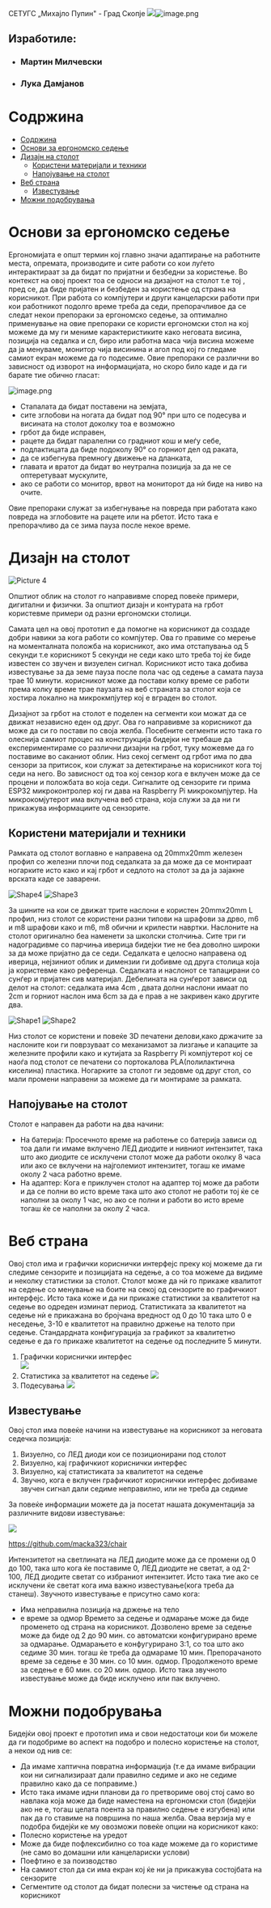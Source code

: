 СЕТУГС „Михајло Пупин&quot; - Град Скопје
![](https://i.postimg.cc/pXYPGT9k/logo.png)![image.png](https://i.postimg.cc/43fr0SQK/image.png)

## Изработиле:
* ### Мартин Милчевски 
* ### Лука Дамјанов


# Содржина
- [Содржина](#содржина)
- [Основи за ергономско седење](#основи-за-ергономско-седење)
- [Дизајн на столот](#дизајн-на-столот)
  - [Користени материјали и техники](#користени-материјали-и-техники)
  - [Напојување на столот](#напојување-на-столот)
- [Веб страна](#веб-страна)
  - [Известување](#известување)
- [Можни подобрувања](#можни-подобрувања)
# Основи за ергономско седење
Ергономијата е општ термин кој главно значи адаптирање на работните места, опремата, производите и сите работи со кои луѓето интерактираат за да бидат по пријатни и безбедни за користење. Во контекст на овој проект тоа се односи на дизајнот на столот т.е тој , пред се, да биде пријатен и безбеден за користење од страна на корисникот.
При работа со компјутери и други канцеларски работи при кои работникот подолго време треба да седи, препорачливое да се следат некои препораки за ергономско седење, за оптимално применување на овие препораки се користи ергономски стол на кој можеме да му ги мениме карактеристиките како неговата висина, позиција на седалка и сл, биро или работна маса чија висина можеме да ја менуваме, монитор чија висинина и агол под кој го гледаме самиот екран можеме да го подесиме. Овие препораки се различни во зависност од изворот на информацијата, но скоро било каде и да ги барате тие обично гласат:

![image.png](https://i.postimg.cc/YSrbwXqT/image.png)
- Стапалата да бидат поставени на земјата,
- сите зглобови на ногата да бидат под 90° при што се подесува и висината на столот доколку тоа е возможно
- грбот да биде исправен,
- рацете да бидат паралелни со градниот кош и меѓу себе,
- подлактицата да биде подоколу 90° со горниот дел од раката,
- да се избегнува премногу движење на дланката,
- главата и вратот да бидат во неутрална позиција за да не се оптеретуваат мускулите,
- ако се работи со монитор, врвот на мониторот да нѝ биде на ниво на очите.

Овие препораки служат за избегнување на повреда при работата како повреда на зглобовите на рацете или на рбетот. Исто така е препорачливо да се зима пауза после некое време.
# Дизајн на столот
![Picture 4](https://i.postimg.cc/FRtzL6dB/image.png)

Општиот облик на столот го направивме според повеќе примери, дигитални и физички. За општиот дизајн и контурата на грбот користевме примери од разни ергономски столици.

Самата цел на овој прототип е да помогне на корисникот да создаде добри навики за кога работи со компјутер. Ова го правиме со мерење на моменталната положба на корисникот, ако има отстапувања од 5 секунди т.е корисникот 5 секунди не седи како што треба тој ќе биде известен со звучен и визуелен сигнал. Корисникот исто така добива известување за да земе пауза после пола час од седење а самата пауза трае 10 минути. корисникот може да постави колку време се работи према колку време трае паузата на веб страната за столот која се хостира локално на микрокмпјутер кој е вграден во столот.

Дизајнот за грбот на столот е поделен на сегменти кои можат да се движат независно еден од друг. Ова го направивме за корисникот да може да си го постави по своја желба. Посебните сегменти исто така го олеснија самиот процес на конструкција бидејки не требаше да експериментираме со различни дизајни на грбот, туку можевме да го поставиме во саканиот облик. Низ секој сегмент од грбот има по два сензори за притисок, кои служат за детектирање на корисникот кога тој седи на него. Во зависност од тоа кој сензор кога е вклучен може да се процени и положбата во која седи. Сигналите од сензорите ги прима ESP32 микроконтролер кој ги дава на Raspberry Pi микрокомпјутер. На микрокомјутерот има вклучена веб страна, која служи за да ни ги прикажува информациите од сензорите.
## Користени материјали и техники
Рамката од столот воглавно е направена од 20mmx20mm железен профил со железни плочи под седалката за да може да се монтираат ногарките исто како и кај грбот и седлото на столот за да ја зајакне врската каде се заварени.

![Shape4](https://i.postimg.cc/bN47pfKW/image.png) ![Shape3](https://i.postimg.cc/VvdhPK4z/image.png) 

За шините на кои се движат трите наслони е користен 20mmx20mm L профил, низ столот се користени разни типови на шрафови за дрво, m6 и m8 шрафови како и m6, m8 обични и крилести навртки.
Наслоните на столот оригинално беа наменети за школски столчиња. Сите три ги надоградивме со парчиња иверица бидејки тие не беа доволно широки за да може пријатно да се седи.
Седалката е целосно направена од иверица, нејзиниот облик и димензии ги добивме од друга столица која ја користевме како референца.
Седалката и наслонот се тапацирани со сунѓер и пријатен сив материјал. Дебелината на сунѓерот зависи од делот на столот: седалката има 4cm , двата долни наслони имаат по 2cm и горниот наслон има 6cm за да е прав а не закривен како другите два.

![Shape1](https://i.postimg.cc/0NnX6TB8/image.png) ![Shape2](https://i.postimg.cc/PJgSsTPM/image.png)

Низ столот се користени и повеќе 3D печатени делови,како држачите за наслоните кои ги поврзуваат со механизамот за лизгање и капаците за железните профили како и кутијата за Raspberry Pi компјутерот кој се наоѓа под столот се печатени со портокалова PLA(полилактична киселина) пластика.
Ногарките за столот ги зедовме од друг стол, со мали промени направени за можеме да ги монтираме за рамката.
## Напојување на столот
Столот е направен да работи на два начини:
- На батерија:
Просечното време на работење со батерија зависи од тоа дали ги имаме вклучено ЛЕД диодите и нивниот интензитет, така што ако диодите се исклучени столот може да работи околку 8 часа или ако се вклучени на најголемиот интензитет, тогаш ке имаме околу 2 часа работно време.
- На адаптер:
Кога е приклучен столот на адаптер тој може да работи и да се полни во исто време така што ако столот не работи тој ќе се наполни за околу 1 час, но ако се полни и работи во исто време тогаш ќе се наполни за околу 2 часа.
# Веб страна
Овој стол има и графички кориснички интерфејс преку кој можеме да ги следиме сензорите и позицијата на седење, а со тоа можеме да видиме и неколку статистики за столот. Столот може да нѝ го прикаже квалитот на седење со менување на боите на секој од сензорите во графичкиот интерфејс. Исто така коже и да ни прикаже статистики за квалитетот на седење во одреден изминат период. Статистиката за квалитетот на седење нѝ е прикажана во бројчана вредност од 0 до 10 така што 0 е неседење, 3-10 е квалитетот на правилно држење на телото при седење. Стандардната конфигурација за графикот за квалитетно седење е да го прикаже квалитетот на седење од последните 5 минути.
1. Графички кориснички интерфес  
![](https://i.postimg.cc/vZMpctZt/image.png)
2. Статистика за квалитетот на седење
![](https://i.postimg.cc/xCkZWs6n/image.png)
3. Подесувања
![](https://i.postimg.cc/MG1MdxSS/image.png)
##
## Известување
Овој стол има повеќе начини на известување на корисникот за неговата седечка позиција:
1. Визуелно, со ЛЕД диоди кои се позиционирани под столот
2. Визуелно, кај графичкиот кориснички интерфес
3. Визуелно, кај статистиката за квалитетот на седење
4. Звучно, кога е вклучен графичкиот кориснички интерфес добиваме звучен сигнал дали седиме неправилно, или не треба да седиме



За повеќе информации можете да ја посетат нашата документација за различните видови известување:

![](https://i.postimg.cc/kMTVjfkB/image.png)

<https://github.com/macka323/chair>

Интензитетот на светлината на ЛЕД диодите може да се промени од 0 до 100, така што кога ќе поставиме 0, ЛЕД диодите не светат, а од 2-100, ЛЕД диодите светат со избраниот интензитет. Исто така тие ако се исклучени ќе светат кога има важно известување(кога треба да станеш).
Звучното известување е присутно само кога:
- Има неправилна позиција на држење на тело
- е време за одмор
Времето за седење и одмарање може да биде променето од страна на корисникот. Дозволено време за седење може да биде од 2 до 90 мин. со автоматски конфигурирано време за одмарање. Одмарањето е конфугурирано 3:1, со тоа што ако седиме 30 мин. тогаш ќе треба да одмараме 10 мин.
Препорачаното време за седење е 30 мин. со 10 мин. одмор.
Продолженото време за седење е 60 мин. со 20 мин. одмор.
Исто така звучното известување може да биде исклучено или пак вклучено.
# Можни подобрувања
Бидејќи овој проект е прототип има и свои недостатоци кои би можеле да ги подобриме во аспект на подобро и полесно користење на столот, а некои од нив се:
- Да имаме хаптична повратна информација (т.е да имаме вибрации кои ни сигнализираат дали правилно седиме и ако не седиме правилно како да се поправиме.)
- Исто така имаме идни планови да го претвориме овој стој само во навлака која може да биде наместена на ергономски стол (бидејќи ако не е, тогаш целата поента за правилно седење е изгубена) или пак да го ставиме на површина по наша желба. Оваа верзија му е подобра бидејќи ке му овозможи повеќе опции на корисникот како:
- Полесно користење на уредот
- Може да биде пофлексибилно со тоа каде можеме да го користиме (не само во домашни или канцелариски услови)
- Поефтино е за поизводство
- На самиот стол да си има екран кој ќе ни ја прикажува состојбата на сензорите
- Сегментите од столот да бидат полесни за чистење од страна на корисникот